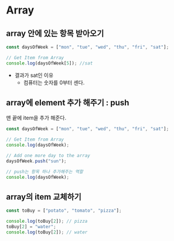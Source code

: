 # Array



## array 안에 있는 항목 받아오기

```javascript
const daysOfWeek = ["mon", "tue", "wed", "thu", "fri", "sat"];

// Get Item from Array
console.log(daysOfWeek[5]); //sat
```

* 결과가 sat인 이유
  * 컴퓨터는 숫자를 0부터 센다.

## array에 element 추가 해주기 : push

맨 끝에 item을 추가 해준다.

```javascript
const daysOfWeek = ["mon", "tue", "wed", "thu", "fri", "sat"];

// Get Item from Array
console.log(daysOfWeek);

// Add one more day to the array
daysOfWeek.push("sun");

// push는 항목 하나 추가해주는 역할
console.log(daysOfWeek);
```

## array의 item 교체하기

```javascript
const toBuy = ["potato", "tomato", "pizza"];

console.log(toBuy[2]); // pizza
toBuy[2] = "water";
console.log(toBuy[2]); // water
```

